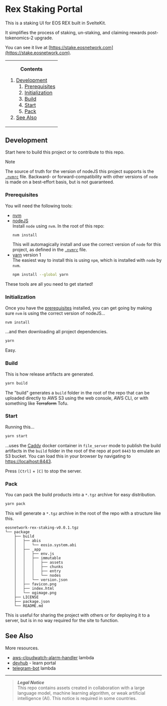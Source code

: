 # Rex Staking Portal
This is a staking UI for EOS REX built in SvelteKit.

It simplifies the process of staking, un-staking, and claiming rewards post-tokenomics-2 upgrade.

You can see it live at [https://stake.eosnetwork.com](https://stake.eosnetwork.com).

<!-- contents box begin -->
<table>
<tr/>
<tr>
<td>
<p/>
<div align="center">
<b>Contents</b>
</div>
<p/>
<!-- contents markdown begin -->

1. [Development](#development)
    1. [Prerequisites](#prerequisites)
    1. [Initialization](#initialization)
    1. [Build](#build)
    1. [Start](#start)
    1. [Pack](#pack)
1. [See Also](#see-also)

<!-- contents markdown end -->
<p/>
</td>
</tr>
</table>
<!-- contents box end -->

## Development
Start here to build this project or to contribute to this repo.

> [!NOTE]
> The source of truth for the version of nodeJS this project supports is the [`.nvmrc`](./.nvmrc) file. Backward- or forward-compatibility with other versions of `node` is made on a best-effort basis, but is not guaranteed.

### Prerequisites
You will need the following tools:
- [nvm](https://github.com/nvm-sh/nvm#installing-and-updating)
- [nodeJS](https://www.w3schools.com/nodejs/nodejs_intro.asp)  
    Install `node` using `nvm`. In the root of this repo:
    ```bash
    nvm install
    ```
    This will automagically install and use the correct version of `node` for this project, as defined in the [`.nvmrc`](./.nvmrc) file.
- [yarn](https://yarnpkg.com) version 1  
    The easiest way to install this is using `npm`, which is installed with `node` by `nvm`.
    ```bash
    npm install --global yarn
    ```
These tools are all you need to get started!

### Initialization
Once you have the [prerequisites](#prerequisites) installed, you can get going by making sure `nvm` is using the correct version of nodeJS...
```bash
nvm install
```
...and then downloading all project dependencies.
```bash
yarn
```
Easy.

### Build
This is how release artifacts are generated.
```bash
yarn build
```
The "build" generates a `build` folder in the root of the repo that can be uploaded directly to AWS S3 using the web console, AWS CLI, or with something like ~~Terraform~~ Tofu.

### Start
Running this...
```bash
yarn start
```
...uses the [Caddy](https://caddyserver.com) docker container in `file_server` mode to publish the build artifacts in the `build` folder in the root of the repo at port `8443` to emulate an S3 bucket. You can load this in your browser by navigating to [https://localhost:8443](https://localhost:8443).

Press `[Ctrl]` + `[C]` to stop the server.

### Pack
You can pack the build products into a `*.tgz` archive for easy distribution.
```bash
yarn pack
```
This will generate a `*.tgz` archive in the root of the repo with a structure like this.
```
eosnetwork-rex-staking-v0.0.1.tgz
└── package
    ├── build
    │   ├── abis
    │   │   └── eosio.system.abi
    │   ├── _app
    │   │   ├── env.js
    │   │   ├── immutable
    │   │   │   ├── assets
    │   │   │   ├── chunks
    │   │   │   ├── entry
    │   │   │   └── nodes
    │   │   └── version.json
    │   ├── favicon.png
    │   ├── index.html
    │   └── ogimage.png
    ├── LICENSE
    ├── package.json
    └── README.md
```
This is useful for sharing the project with others or for deploying it to a server, but is in no way required for the site to function.

## See Also
More resources.
- [aws-cloudwatch-alarm-handler](https://github.com/eosnetworkfoundation/aws-cloudwatch-alarm-handler) lambda
- [devhub](https://github.com/eosnetworkfoundation/devhub) - learn portal
- [telegram-bot](https://github.com/eosnetworkfoundation/telegram-bot) lambda

---
> **_Legal Notice_**  
> This repo contains assets created in collaboration with a large language model, machine learning algorithm, or weak artificial intelligence (AI). This notice is required in some countries.
